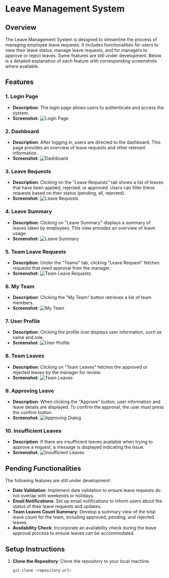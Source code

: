 # Leave Management System

## Overview

The Leave Management System is designed to streamline the process of managing employee leave requests. It includes functionalities for users to view their leave status, manage leave requests, and for managers to approve or reject leaves. Some features are still under development. Below is a detailed explanation of each feature with corresponding screenshots where available.

## Features

### 1. Login Page
- **Description**: The login page allows users to authenticate and access the system.
- **Screenshot**: ![Login Page](screenshots/login.png)

### 2. Dashboard
- **Description**: After logging in, users are directed to the dashboard. This page provides an overview of leave requests and other relevant information.
- **Screenshot**: ![Dashboard](screenshots/dashboard.png)

### 3. Leave Requests
- **Description**: Clicking on the "Leave Requests" tab shows a list of leaves that have been applied, rejected, or approved. Users can filter these requests based on their status (pending, all, rejected).
- **Screenshot**: ![Leave Requests](screenshots/dashboard.png)

### 4. Leave Summary
- **Description**: Clicking on "Leave Summary" displays a summary of leaves taken by employees. This view provides an overview of leave usage.
- **Screenshot**: ![Leave Summary](screenshots/leaveSummaryMales.png)

### 5. Team Leave Requests
- **Description**: Under the "Teams" tab, clicking "Leave Request" fetches requests that need approval from the manager.
- **Screenshot**: ![Team Leave Requests](screenshots/TeamLeaveRequest.png)

### 6. My Team
- **Description**: Clicking the "My Team" button retrieves a list of team members.
- **Screenshot**: ![My Team](screenshots/my%20team.png)

### 7. User Profile
- **Description**: Clicking the profile icon displays user information, such as name and role.
- **Screenshot**: ![User Profile](screenshots/profile.png)

### 8. Team Leaves
- **Description**: Clicking on "Team Leaves" fetches the approved or rejected leaves by the manager for review.
- **Screenshot**: ![Team Leaves](screenshots/approvedOrRejected.png)

### 9. Approving Leave
- **Description**: When clicking the "Approve" button, user information and leave details are displayed. To confirm the approval, the user must press the confirm button.
- **Screenshot**: ![Approving Dialog](screenshots/approving%20dialog.png)

### 10. Insufficient Leaves
- **Description**: If there are insufficient leaves available when trying to approve a request, a message is displayed indicating the issue.
- **Screenshot**: ![Insufficient Leaves](screenshots/leavesInsufficient.png)

## Pending Functionalities

The following features are still under development:

- **Date Validation**: Implement date validation to ensure leave requests do not overlap with weekends or holidays.
- **Email Notifications**: Set up email notifications to inform users about the status of their leave requests and updates.
- **Team Leaves Count Summary**: Develop a summary view of the total leave count for the team, including approved, pending, and rejected leaves.
- **Availability Check**: Incorporate an availability check during the leave approval process to ensure leaves can be accommodated.

## Setup Instructions

1. **Clone the Repository**: Clone the repository to your local machine.
   ```sh
   git clone <repository-url>
